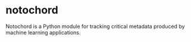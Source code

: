 # notochord
Notochord is a Python module for tracking critical metadata produced by machine learning applications.
